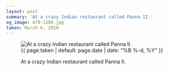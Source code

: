 ```yaml
---
layout: post
summary: 'At a crazy Indian restaurant called Panna II.'
og_image: 470-1280.jpg
taken: March 6, 2016
---
```


<figure class="post">
<img alt="At a crazy Indian restaurant called Panna II." sizes="(min-width: 700px) 50vw, calc(100vw - 2rem)" src="{{ site.assets_url }}/470-640.jpg" srcset="{{ site.assets_url }}/470-1280.jpg 1280w, {{ site.assets_url }}/470-960.jpg 960w, {{ site.assets_url }}/470-640.jpg 640w, {{ site.assets_url }}/470-320.jpg 320w"/>
<figcaption>
<time>{{ page.taken | default: page.date | date: "%B %-d, %Y" }}</time>
<p>At a crazy Indian restaurant called Panna II.</p>
</figcaption>
</figure>
